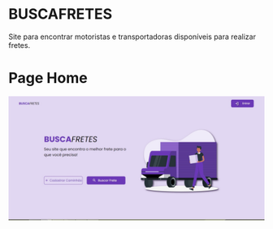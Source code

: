 <h1><span class="busca">BUSCA</span>FRETES</h1>
Site para encontrar motoristas e transportadoras disponíveis para realizar fretes.

# Page Home

<img src="./img/page-home.jpg">